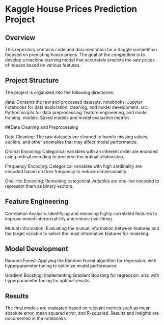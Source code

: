 # Kaggle House Prices Prediction Project
## Overview
This repository contains code and documentation for a Kaggle competition focused on predicting house prices. The goal of the competition is to develop a machine learning model that accurately predicts the sale prices of houses based on various features.

## Project Structure
The project is organized into the following directories:

data: Contains the raw and processed datasets.
notebooks: Jupyter notebooks for data exploration, cleaning, and model development.
src: Python scripts for data preprocessing, feature engineering, and model training.
models: Saved models and model evaluation metrics.

##Data Cleaning and Preprocessing

Data Cleaning: The raw datasets are cleaned to handle missing values, outliers, and other anomalies that may affect model performance.

Ordinal Encoding: Categorical variables with an inherent order are encoded using ordinal encoding to preserve the ordinal relationship.

Frequency Encoding: Categorical variables with high cardinality are encoded based on their frequency to reduce dimensionality.

One-Hot Encoding: Remaining categorical variables are one-hot encoded to represent them as binary vectors.

## Feature Engineering
Correlation Analysis: Identifying and removing highly correlated features to improve model interpretability and reduce overfitting.

Mutual Information: Evaluating the mutual information between features and the target variable to select the most informative features for modeling.

## Model Development
Random Forest: Applying the Random Forest algorithm for regression, with hyperparameter tuning to optimize model performance.

Gradient Boosting: Implementing Gradient Boosting for regression, also with hyperparameter tuning for optimal results.

## Results
The final models are evaluated based on relevant metrics such as mean absolute error, mean squared error, and R-squared. Results and insights are documented in the notebooks.
